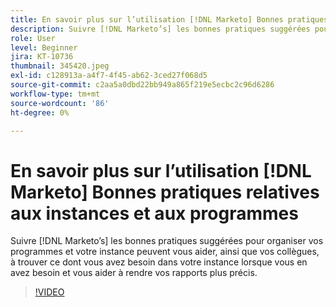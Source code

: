 ```yaml
---
title: En savoir plus sur l’utilisation [!DNL Marketo] Bonnes pratiques relatives aux instances et aux programmes
description: Suivre [!DNL Marketo’s] les bonnes pratiques suggérées pour organiser vos programmes et votre instance peuvent vous aider, ainsi que vos collègues, à trouver ce dont vous avez besoin dans votre instance lorsque vous en avez besoin et vous aider à rendre vos rapports plus précis.
role: User
level: Beginner
jira: KT-10736
thumbnail: 345420.jpeg
exl-id: c128913a-a4f7-4f45-ab62-3ced27f068d5
source-git-commit: c2aa5a0dbd22bb949a865f219e5ecbc2c96d6286
workflow-type: tm+mt
source-wordcount: '86'
ht-degree: 0%

---
```


# En savoir plus sur l’utilisation [!DNL Marketo] Bonnes pratiques relatives aux instances et aux programmes

Suivre [!DNL Marketo’s] les bonnes pratiques suggérées pour organiser vos programmes et votre instance peuvent vous aider, ainsi que vos collègues, à trouver ce dont vous avez besoin dans votre instance lorsque vous en avez besoin et vous aider à rendre vos rapports plus précis.

>[!VIDEO](https://video.tv.adobe.com/v/345420/?quality=12&learn=on)
